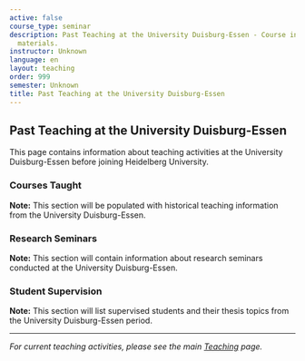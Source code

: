 ```yaml
---
active: false
course_type: seminar
description: Past Teaching at the University Duisburg-Essen - Course information and
  materials.
instructor: Unknown
language: en
layout: teaching
order: 999
semester: Unknown
title: Past Teaching at the University Duisburg-Essen
---
```


## Past Teaching at the University Duisburg-Essen

This page contains information about teaching activities at the University Duisburg-Essen before joining Heidelberg University.

### Courses Taught

**Note:** This section will be populated with historical teaching information from the University Duisburg-Essen.

### Research Seminars

**Note:** This section will contain information about research seminars conducted at the University Duisburg-Essen.

### Student Supervision

**Note:** This section will list supervised students and their thesis topics from the University Duisburg-Essen period.

---

*For current teaching activities, please see the main [Teaching](/teaching/) page.*